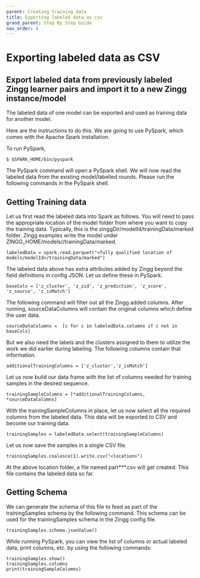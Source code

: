 ```yaml
---
parent: Creating training data
title: Exporting labeled data as csv
grand_parent: Step By Step Guide
nav_order: 4
---
```


# Exporting labeled data as CSV

## Export labeled data from previously labeled Zingg learner pairs and import it to a new Zingg instance/model

The labeled data of one model can be exported and used as training data for another model.

Here are the instructions to do this. We are going to use PySpark, which comes with the Apache Spark installation.

To run PySpark,

```
$ $SPARK_HOME/bin/pyspark
```

The PySpark command will open a PySpark shell. We will now read the labeled data from the existing model/labelled rounds. Please run the following commands in the PySpark shell.

## Getting Training data

Let us first read the labeled data into Spark as follows. You will need to pass the appropriate location of the model folder from where you want to copy the training data. Typically, this is the zinggDir/modelId/trainingData/marked folder. Zingg examples write the model under ZINGG\_HOME/models//trainingData/marked.

```
labeledData = spark.read.parquet("<fully qualified location of models/modelId>/trainingData/marked")
```

The labeled data above has extra attributes added by Zingg beyond the field definitions in config JSON. Let us define these in PySpark.

```
baseCols = ['z_cluster', 'z_zid', 'z_prediction', 'z_score', 'z_source', 'z_isMatch']
```

The following command will filter out all the Zingg added columns. After running, sourceDataColumns will contain the original columns which define the user data.

```
sourceDataColumns =  [c for c in labeledData.columns if c not in  baseCols]
```

But we also need the labels and the clusters assigned to them to utilize the work we did earlier during labeling. The following columns contain that information.

```
additionalTrainingColumns = ['z_cluster','z_isMatch']
```

Let us now build our data frame with the list of columns needed for training samples in the desired sequence.

```
trainingSampleColumns = [*additionalTrainingColumns, *sourceDataColumns]
```

With the trainingSampleColumns in place, let us now select all the required columns from the labeled data. This data will be exported to CSV and become our training data.

```
trainingSamples = labeledData.select(trainingSampleColumns)
```

Let us now save the samples in a single CSV file.

```
trainingSamples.coalesce(1).write.csv("<location>")
```

At the above location folder, a file named part\*\*\*.csv will get created. This file contains the labeled data so far.

## Getting Schema

We can generate the schema of this file to feed as part of the trainingSamples schema by the following command. This schema can be used for the trainingSamples schema in the Zingg config file.

```
trainingSamples.schema.jsonValue()
```

While running PySpark, you can view the list of columns or actual labeled data, print columns, etc. by using the following commands:

```
trainingSamples.show()
trainingSamples.columns
print(trainingSampleColumns)
```
